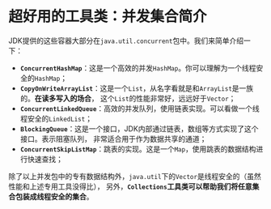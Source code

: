 超好用的工具类：并发集合简介
=============================================================
JDK提供的这些容器大部分在`java.util.concurrent`包中。我们来简单介绍一下：

+ **`ConcurrentHashMap`**：这是一个高效的并发`HashMap`。你可以理解为一个线程安全的`HashMap`；
+ **`CopyOnWriteArrayList`**：这是一个`List`，从名字看就是和`ArrayList`是一族的。**在读多写入的场合**，
这个`List`的性能非常好，远远好于`Vector`；
+ **`ConcurrentLinkedQueue`**：高效的并发队列，使用链表实现。可以看做一个线程安全的`LinkedList`；
+ **`BlockingQueue`**：这是一个接口，JDK内部通过链表，数组等方式实现了这个接口。表示阻塞队列，
非常适合用于作为数据共享的通道；
+ **`ConcurrentSkipListMap`**：跳表的实现。这是一个`Map`，使用跳表的数据结构进行快速查找；

除了以上并发包中的专有数据结构外，`java.util`下的`Vector`是线程安全的（虽然性能和上述专用工具没得比），
另外，**`Collections`工具类可以帮助我们将任意集合包装成线程安全的集合**。

